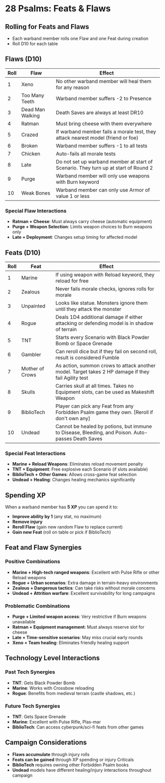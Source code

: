# 28 Psalms: Feats & Flaws

## Rolling for Feats and Flaws
- Each warband member rolls one Flaw and one Feat during creation
- Roll D10 for each table

## Flaws (D10)

| Roll | Flaw | Effect |
|------|------|--------|
| 1 | Xeno | No other warband member will heal them for any reason |
| 2 | Too Many Teeth | Warband member suffers -2 to Presence |
| 3 | Dead Man Walking | Death Saves are always at least DR10 |
| 4 | Ratman | Must bring cheese with them everywhere |
| 5 | Crazed | If warband member fails a morale test, they attack nearest model (friend or foe) |
| 6 | Broken | Warband member suffers -1 to all tests |
| 7 | Chicken | Auto-fails all morale tests |
| 8 | Late | Do not set up warband member at start of Scenario. They turn up at start of Round 2 |
| 9 | Purge | Warband member will only use weapons with Burn keyword |
| 10 | Weak Bones | Warband member can only use Armor of value 1 or less |

### Special Flaw Interactions
- **Ratman + Cheese**: Must always carry cheese (automatic equipment)
- **Purge + Weapon Selection**: Limits weapon choices to Burn weapons only
- **Late + Deployment**: Changes setup timing for affected model

## Feats (D10)

| Roll | Feat | Effect |
|------|------|--------|
| 1 | Marine | If using weapon with Reload keyword, they reload for free |
| 2 | Zealous | Never fails morale checks, ignores rolls for morale |
| 3 | Unpainted | Looks like statue. Monsters ignore them until they attack the monster |
| 4 | Rogue | Deals 1D4 additional damage if either attacking or defending model is in shadow of terrain |
| 5 | TNT | Starts every Scenario with Black Powder Bomb or Space Grenade |
| 6 | Gambler | Can reroll dice but if they fail on second roll, result is considered Fumble |
| 7 | Mother of Crows | As action, summon crows to attack another model. Target takes 2 HP damage if they fail Agility test |
| 8 | Skulls | Carries skull at all times. Takes no Equipment slots, can be used as Makeshift Weapon |
| 9 | BiblioTech | Player can pick any Feat from any Forbidden Psalm game they own. [Reroll if don't own any] |
| 10 | Undead | Cannot be healed by potions, but immune to Disease, Bleeding, and Poison. Auto-passes Death Saves |

### Special Feat Interactions
- **Marine + Reload Weapons**: Eliminates reload movement penalty
- **TNT + Equipment**: Free explosive each Scenario (if slots available)
- **BiblioTech + Other Games**: Allows cross-game feat selection
- **Undead + Healing**: Changes healing mechanics significantly

## Spending XP
When a warband member has **5 XP** you can spend it to:
- **Improve ability by 1** (any stat, no maximum)
- **Remove injury**
- **Reroll Flaw** (gain new random Flaw to replace current)
- **Gain new Feat** (roll on table or pick if BiblioTech)

## Feat and Flaw Synergies

### Positive Combinations
- **Marine + High-tech ranged weapons**: Excellent with Pulse Rifle or other Reload weapons
- **Rogue + Urban scenarios**: Extra damage in terrain-heavy environments
- **Zealous + Dangerous tactics**: Can take risks without morale concerns
- **Undead + Attrition warfare**: Excellent survivability for long campaigns

### Problematic Combinations
- **Purge + Limited weapon access**: Very restrictive if Burn weapons unavailable
- **Ratman + Equipment management**: Must always reserve slot for cheese
- **Late + Time-sensitive scenarios**: May miss crucial early rounds
- **Xeno + Team healing**: Eliminates friendly healing support

## Technology Level Interactions

### Past Tech Synergies
- **TNT**: Gets Black Powder Bomb
- **Marine**: Works with Crossbow reloading
- **Rogue**: Benefits from medieval terrain (castle shadows, etc.)

### Future Tech Synergies
- **TNT**: Gets Space Grenade
- **Marine**: Excellent with Pulse Rifle, Plas-mar
- **BiblioTech**: Can access cyberpunk/sci-fi feats from other games

## Campaign Considerations
- **Flaws accumulate** through injury rolls
- **Feats can be gained** through XP spending or injury Criticals
- **BiblioTech** requires owning other Forbidden Psalm books
- **Undead** models have different healing/injury interactions throughout campaign
